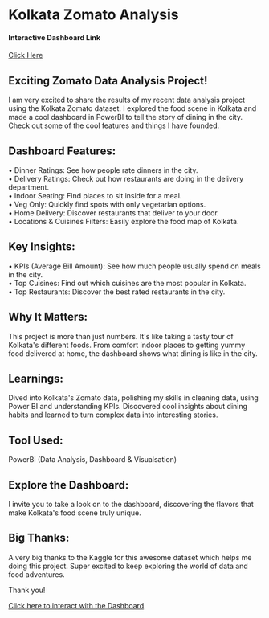 # Kolkata Zomato Analysis
#### Interactive Dashboard Link
[Click Here](https://app.powerbi.com/view?r=eyJrIjoiNjk3MDJhY2ItMjZiZi00Mjk2LWE0ODMtZmYyNTA1ZDYyMGRjIiwidCI6ImRmODY3OWNkLWE4MGUtNDVkOC05OWFjLWM4M2VkN2ZmOTVhMCJ9)

## Exciting Zomato Data Analysis Project!
I am very excited to share the results of my recent data analysis project using the Kolkata Zomato dataset. I explored the food scene in Kolkata and made a cool dashboard in PowerBI to tell the story of dining in the city. Check out some of the cool features and things I have founded. 

## Dashboard Features:
•	Dinner Ratings: See how people rate dinners in the city. <br>
•	Delivery Ratings: Check out how restaurants are doing in the delivery department.<br>
•	Indoor Seating: Find places to sit inside for a meal.<br>
•	Veg Only: Quickly find spots with only vegetarian options.<br>
•	Home Delivery: Discover restaurants that deliver to your door.<br>
•	Locations & Cuisines Filters: Easily explore the food map of Kolkata. 

## Key Insights:
•	KPIs (Average Bill Amount): See how much people usually spend on meals in the city.<br>
•	Top Cuisines: Find out which cuisines are the most popular in Kolkata.<br>
•	Top Restaurants: Discover the best rated restaurants in the city. 

## Why It Matters: 
This project is more than just numbers. It's like taking a tasty tour of Kolkata's different foods. From comfort indoor places to getting yummy food delivered at home, the dashboard shows what dining is like in the city.

## Learnings: 
Dived into Kolkata's Zomato data, polishing my skills in cleaning data, using Power BI and understanding KPIs. Discovered cool insights about dining habits and learned to turn complex data into interesting stories.

## Tool Used:
PowerBi (Data Analysis, Dashboard & Visualsation)

## Explore the Dashboard: 
I invite you to take a look on to the dashboard, discovering the flavors that make Kolkata's food scene truly unique. 

## Big Thanks: 
A very big thanks to the Kaggle for this awesome dataset which helps me doing this project. Super excited to keep exploring the world of data and food adventures.

Thank you!

[Click here to interact with the Dashboard](https://app.powerbi.com/view?r=eyJrIjoiNjk3MDJhY2ItMjZiZi00Mjk2LWE0ODMtZmYyNTA1ZDYyMGRjIiwidCI6ImRmODY3OWNkLWE4MGUtNDVkOC05OWFjLWM4M2VkN2ZmOTVhMCJ9)
